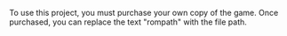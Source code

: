 To use this project, you must purchase your own copy of the game. Once purchased, you can replace the text "rompath" with the file path.

